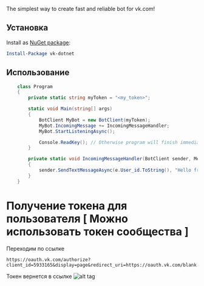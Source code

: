The simplest way to create fast and reliable bot for vk.com!
## Установка

Install as [NuGet package](https://www.nuget.org/packages/vk-dotnet/):

```powershell
Install-Package vk-dotnet
```

## Использование

```C#
    class Program
    {
        private static string myToken = "<my_token>";

        static void Main(string[] args)
        {
            BotClient MyBot = new BotClient(myToken);
            MyBot.IncomingMessage += IncomingMessageHandler;
            MyBot.StartListeningAsync();

            Console.ReadKey(); // Otherwise program will finish immediately
        }

        private static void IncomingMessageHandler(BotClient sender, Message e)
        {
            sender.SendTextMessageAsync(e.User_id.ToString(), "Hello from MyBot!");
        }
    }
```
# Получение токена для пользователя [ Можно использовать токен сообщества ]
Переходим по ссылке
```
https://oauth.vk.com/authorize?client_id=5933165&display=page&redirect_uri=https://oauth.vk.com/blank.html&scope=4096&response_type=token&v=5.63&state=123456
```
Токен вернется в ссылке
![alt tag](http://image.prntscr.com/image/a3e010678c0e40d28e368bb5c5dd9315.png)
